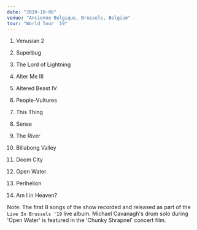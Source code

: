 ```yaml
---
date: "2019-10-08"
venue: "Ancienne Belgique, Brussels, Belgium"
tour: "World Tour `19"
---
```



 1. Venusian 2

 2. Superbug

 3. The Lord of Lightning

 4. Alter Me III

 5. Altered Beast IV

 6. People-Vultures

 7. This Thing

 8. Sense

 9. The River

10. Billabong Valley

11. Doom City

12. Open Water

13. Perihelion

14. Am I in Heaven?


Note: The first 8 songs of the show recorded and released as part of
the `Live In Brussels '19` live album. Michael Cavanagh's drum solo
during 'Open Water' is featured in the 'Chunky Shrapnel' concert film.
